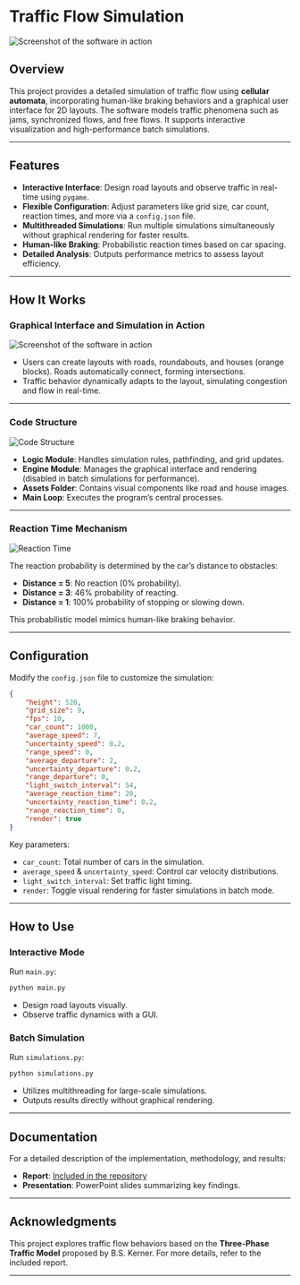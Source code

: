 # Traffic Flow Simulation

![Screenshot of the software in action](Screenshot%202024-11-26%20182910.png)

## Overview

This project provides a detailed simulation of traffic flow using **cellular automata**, incorporating human-like braking behaviors and a graphical user interface for 2D layouts. The software models traffic phenomena such as jams, synchronized flows, and free flows. It supports interactive visualization and high-performance batch simulations.

---

## Features

- **Interactive Interface**: Design road layouts and observe traffic in real-time using `pygame`.
- **Flexible Configuration**: Adjust parameters like grid size, car count, reaction times, and more via a `config.json` file.
- **Multithreaded Simulations**: Run multiple simulations simultaneously without graphical rendering for faster results.
- **Human-like Braking**: Probabilistic reaction times based on car spacing.
- **Detailed Analysis**: Outputs performance metrics to assess layout efficiency.

---

## How It Works

### Graphical Interface and Simulation in Action
![Screenshot of the software in action](Screenshot%202024-11-26%20182910.png)

- Users can create layouts with roads, roundabouts, and houses (orange blocks). Roads automatically connect, forming intersections.
- Traffic behavior dynamically adapts to the layout, simulating congestion and flow in real-time.

---

### Code Structure
![Code Structure](setup.png)

- **Logic Module**: Handles simulation rules, pathfinding, and grid updates.
- **Engine Module**: Manages the graphical interface and rendering (disabled in batch simulations for performance).
- **Assets Folder**: Contains visual components like road and house images.
- **Main Loop**: Executes the program’s central processes.

---

### Reaction Time Mechanism
![Reaction Time](reaction%20time.png)

The reaction probability is determined by the car’s distance to obstacles:
- **Distance = 5**: No reaction (0% probability).
- **Distance = 3**: 46% probability of reacting.
- **Distance = 1**: 100% probability of stopping or slowing down.

This probabilistic model mimics human-like braking behavior.

---

## Configuration

Modify the `config.json` file to customize the simulation:
```json
{
    "height": 520,
    "grid_size": 9,
    "fps": 10,
    "car_count": 1000,
    "average_speed": 7,
    "uncertainty_speed": 0.2,
    "range_speed": 0,
    "average_departure": 2,
    "uncertainty_departure": 0.2,
    "range_departure": 0,
    "light_switch_interval": 54,
    "average_reaction_time": 20,
    "uncertainty_reaction_time": 0.2,
    "range_reaction_time": 0,
    "render": true
}
```
Key parameters:
- `car_count`: Total number of cars in the simulation.
- `average_speed` & `uncertainty_speed`: Control car velocity distributions.
- `light_switch_interval`: Set traffic light timing.
- `render`: Toggle visual rendering for faster simulations in batch mode.

---

## How to Use

### Interactive Mode
Run `main.py`:
```bash
python main.py
```
- Design road layouts visually.
- Observe traffic dynamics with a GUI.

### Batch Simulation
Run `simulations.py`:
```bash
python simulations.py
```
- Utilizes multithreading for large-scale simulations.
- Outputs results directly without graphical rendering.

---

## Documentation
For a detailed description of the implementation, methodology, and results:
- **Report**: [Included in the repository](Report.pdf)
- **Presentation**: PowerPoint slides summarizing key findings.

---

## Acknowledgments
This project explores traffic flow behaviors based on the **Three-Phase Traffic Model** proposed by B.S. Kerner. For more details, refer to the included report.

---

